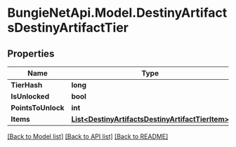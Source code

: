 # BungieNetApi.Model.DestinyArtifactsDestinyArtifactTier
## Properties

Name | Type | Description | Notes
------------ | ------------- | ------------- | -------------
**TierHash** | **long** |  | [optional] 
**IsUnlocked** | **bool** |  | [optional] 
**PointsToUnlock** | **int** |  | [optional] 
**Items** | [**List&lt;DestinyArtifactsDestinyArtifactTierItem&gt;**](DestinyArtifactsDestinyArtifactTierItem.md) |  | [optional] 

[[Back to Model list]](../README.md#documentation-for-models) [[Back to API list]](../README.md#documentation-for-api-endpoints) [[Back to README]](../README.md)

